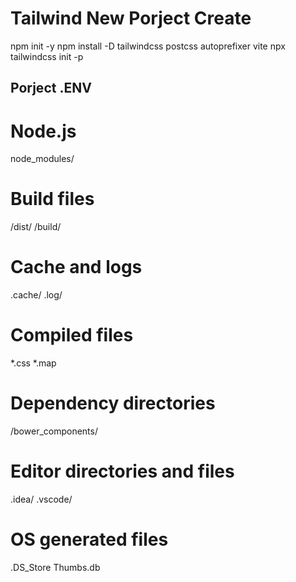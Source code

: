 # Tailwind New Porject Create

npm init -y
npm install -D tailwindcss postcss autoprefixer vite
npx tailwindcss init -p


## Porject .ENV

# Node.js
node_modules/

# Build files
/dist/
/build/

# Cache and logs
.cache/
.log/

# Compiled files
*.css
*.map

# Dependency directories
/bower_components/

# Editor directories and files
.idea/
.vscode/

# OS generated files
.DS_Store
Thumbs.db


